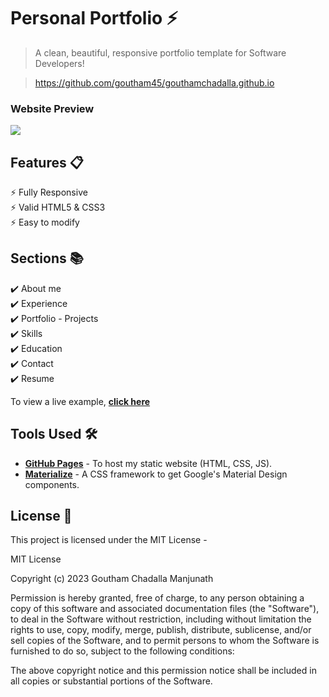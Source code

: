 # Personal Portfolio ⚡️ 
> A clean, beautiful, responsive portfolio template for Software Developers!

> https://github.com/goutham45/gouthamchadalla.github.io


### Website Preview
<p> 
  <kbd>
    <a href="https://goutham45.github.io/gouthamchadalla.github.io/" target="_blank"><img src="examples/preview.gif">
  </a>
  </kbd>
</p>


## Features 📋
⚡️ Fully Responsive\
⚡️ Valid HTML5 & CSS3\
⚡️ Easy to modify

## Sections 📚
✔️ About me\
✔️ Experience\
✔️ Portfolio - Projects \
✔️ Skills \
✔️ Education\
✔️ Contact \
✔️ Resume

To view a live example, **[click here](https://goutham45.github.io/gouthamchadalla.github.io/)**

## Tools Used 🛠️
* [<b>GitHub Pages</b>](https://create-react-app.dev/docs/deployment/#github-pages) - To host my static website (HTML, CSS, JS).
* [<b>Materialize</b>](https://materializecss.com/) - A CSS framework to get Google's Material Design components.

## License 📄
This project is licensed under the MIT License - 

MIT License

Copyright (c) 2023 Goutham Chadalla Manjunath

Permission is hereby granted, free of charge, to any person obtaining a copy
of this software and associated documentation files (the "Software"), to deal
in the Software without restriction, including without limitation the rights
to use, copy, modify, merge, publish, distribute, sublicense, and/or sell
copies of the Software, and to permit persons to whom the Software is
furnished to do so, subject to the following conditions:

The above copyright notice and this permission notice shall be included in all
copies or substantial portions of the Software.
